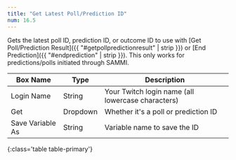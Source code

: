 ```yaml
---
title: "Get Latest Poll/Prediction ID"
num: 16.5
---
```


Gets the latest poll ID, prediction ID, or outcome ID to use with [Get Poll/Prediction Result]({{ "#getpollpredictionresult" | strip }}) or [End Prediction]({{ "#endprediction" | strip }}). This only works for predictions/polls initiated through SAMMI.


| Box Name | Type | Description |
|-------|--------|--------
|Login Name|String|Your Twitch login name (all lowercase characters)
|Get|Dropdown |Whether it's a poll or prediction ID
|Save Variable As|String|Variable name to save the ID
{:class='table table-primary'}









